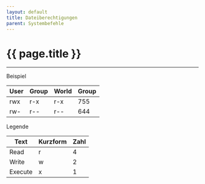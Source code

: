 ```yaml
---
layout: default
title: Dateiberechtigungen
parent: Systembefehle
---
```


# {{ page.title }}

______________________________________________________________________

Beispiel

| User | Group | World | Group |
| ---- | ----- | ----- | ----- |
| rwx  | r-x   | r-x   | 755   |
| rw-  | r--   | r--   | 644   |

Legende

| Text    | Kurzform | Zahl |
| ------- | -------- | ---- |
| Read    | r        | 4    |
| Write   | w        | 2    |
| Execute | x        | 1    |
